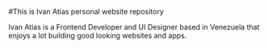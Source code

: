 #This is Ivan Atias personal website repository

Ivan Atias is a Frontend Developer and UI Designer based in Venezuela that enjoys a lot building good looking websites and apps.

